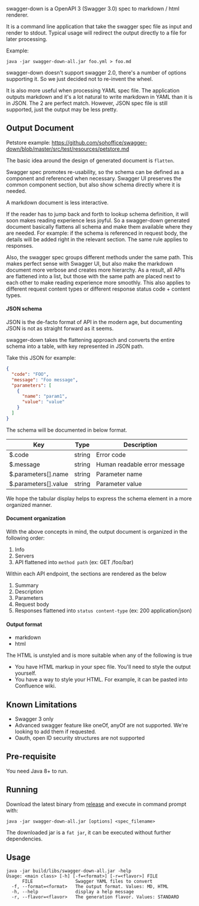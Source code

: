 swagger-down is a OpenAPI 3 (Swagger 3.0) spec to markdown / html renderer.

It is a command line application that take the swagger spec file as input and render to stdout.
Typical usage will redirect the output directly to a file for later processing.

Example:

```
java -jar swagger-down-all.jar foo.yml > foo.md
```

swagger-down doesn't support swagger 2.0, there's a number of options supporting it.
So we just decided not to re-invent the wheel.

It is also more useful when processing YAML spec file. The application outputs markdown
and it's a lot natural to write markdown in YAML than it is in JSON. The 2 are perfect match.
However, JSON spec file is still supported, just the output may be less pretty.

Output Document
---------------

Petstore example: https://github.com/sohoffice/swagger-down/blob/master/src/test/resources/petstore.md

The basic idea around the design of generated document is `flatten`.

Swagger spec promotes re-usability, so the schema can be defined as a component and referenced when necessary.
Swagger UI preserves the common component section, but also show schema directly where it is needed.

A markdown document is less interactive.

If the reader has to jump back and forth to lookup schema definition, it will soon makes reading experience less joyful.
So a swagger-down generated document basically flattens all schema and make them available where they are needed.
For example: if the schema is referenced in request body, the details will be added right in the relevant section.
The same rule applies to responses.

Also, the swagger spec groups different methods under the same path. This makes perfect sense with Swagger UI,
but also make the markdown document more verbose and creates more hierarchy.
As a result, all APIs are flattened into a list, but those with the same path are placed next to each other to make 
reading experience more smoothly. This also applies to different request content types or different response status 
code + content types.

#### JSON schema

JSON is the de-facto format of API in the modern age, but documenting JSON is not as straight forward as it seems.

swagger-down takes the flattening approach and converts the entire schema into a table, with key represented in JSON path.

Take this JSON for example:

```json
{
  "code": "FOO",
  "message": "Foo message",
  "parameters": [
    {
      "name": "param1",
      "value": "value"
    }
  ]
}
```

The schema will be documented in below format.

| Key | Type | Description |
| --- | ---- | ----------- |
| $.code | string | Error code |
| $.message | string | Human readable error message |
| $.parameters[].name | string | Parameter name |
| $.parameters[].value | string | Parameter value |

We hope the tabular display helps to express the schema element in a more organized manner.

#### Document organization

With the above concepts in mind, the output document is organized in the following order:

1. Info
2. Servers
3. API flattened into `method path` (ex: GET /foo/bar)

Within each API endpoint, the sections are rendered as the below

1. Summary
2. Description
3. Parameters
4. Request body
5. Responses flattened into `status content-type` (ex: 200 application/json)

#### Output format

- markdown
- html

The HTML is unstyled and is more suitable when any of the following is true

- You have HTML markup in your spec file. You'll need to style the output yourself.
- You have a way to style your HTML. For example, it can be pasted into Confluence wiki.

Known Limitations
-----------------

- Swagger 3 only
- Advanced swagger feature like oneOf, anyOf are not supported. We're looking to add them if requested.
- Oauth, open ID security structures are not supported

Pre-requisite
-------------

You need Java 8+ to run.

Running
-------

Download the latest binary from [release](https://github.com/sohoffice/swagger-down/releases) 
and execute in command prompt with:

```
java -jar swagger-down-all.jar [options] <spec_filename>
```

The downloaded jar is a `fat jar`, it can be executed without further dependencies.

## Usage

```
java -jar build/libs/swagger-down-all.jar -help
Usage: <main class> [-h] [-f=<format>] [-r=<flavor>] FILE
      FILE                Swagger YAML files to convert
  -f, --format=<format>   The output format. Values: MD, HTML
  -h, --help              display a help message
  -r, --flavor=<flavor>   The generation flavor. Values: STANDARD
```
